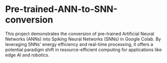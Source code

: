 # Pre-trained-ANN-to-SNN-conversion
This project demonstrates the conversion of pre-trained Artificial Neural Networks (ANNs) into Spiking Neural Networks (SNNs) in Google Colab. By leveraging SNNs' energy efficiency and real-time processing, it offers a potential paradigm shift in resource-efficient computing for applications like edge AI and robotics.
